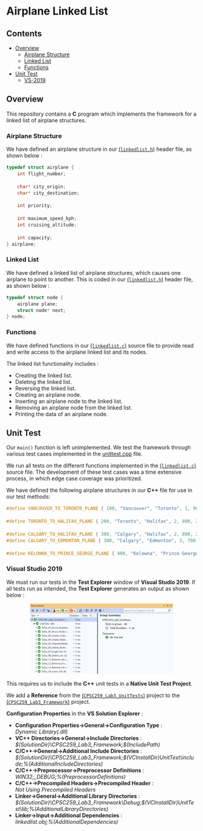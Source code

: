 # Airplane Linked List

## Contents

* [Overview](#Overview)
    * [Airplane Structure](#Airplane-Structure)
    * [Linked List](#Linked-List)
    * [Functions](#Functions)
* [Unit Test](#Unit-Test)
	* [VS-2019](#Visual-Studio-2019)

## Overview

This repository contains a **C** program which implements the framework for a linked list of airplane structures.

### Airplane Structure

We have defined an airplane structure in our [(`linkedlist.h`)](CPSC259_Lab3_Framework/linkedlist.h) header file, as shown below :

```c
typedef struct airplane {
	int flight_number;

	char* city_origin;
	char* city_destination;

	int priority;

	int maximum_speed_kph;
	int cruising_altitude;

	int capacity;
} airplane;
```

### Linked List

We have defined a linked list of airplane structures, which causes one airplane to point to another. This is coded in our [(`linkedlist.h`)](CPSC259_Lab3_Framework/linkedlist.h) header file, as shown below :

```c
typedef struct node {
	airplane plane;
	struct node* next;
} node;
```

### Functions

We have defined functions in our [(`linkedlist.c`)](CPSC259_Lab3_Framework/linkedlist.c) source file to provide read and write access to the airplane linked list and its nodes.

The linked list functionality includes :</br>
<ul>
	<li>Creating the linked list.</li>
	<li>Deleting the linked list.</li>
	<li>Reversing the linked list.</li>
	<li>Creating an airplane node.</li>
	<li>Inserting an airplane node to the linked list.</li>
	<li>Removing an airplane node from the linked list.</li>
	<li>Printing the data of an airplane node.</li>
</ul>

## Unit Test

Our `main()` function is left unimplemented. We test the framework through various test cases implemented in the [unittest.cpp](CPSC259_Lab3_UnitTests/unittest.cpp) file.

We run all tests on the different functions implemented in the [(`linkedlist.c`)](CPSC259_Lab3_Framework/linkedlist.c) source file. The development of these test cases was a time extensive process, in which edge case coverage was prioritized.

We have defined the following airplane structures in our **C++** file for use in our test methods: </br>

```c
#define VANCOUVER_TO_TORONTO_PLANE { 100, "Vancouver", "Toronto", 1, 900, 36000, 350 }

#define TORONTO_TO_HALIFAX_PLANE { 200, "Toronto", "Halifax", 2, 800, 26000, 280 }

#define CALGARY_TO_HALIFAX_PLANE { 300, "Calgary", "Halifax", 2, 800, 26000, 280 }
#define CALGARY_TO_EDMONTON_PLANE { 300, "Calgary", "Edmonton", 3, 700, 30000, 200 }

#define KELOWNA_TO_PRINCE_GEORGE_PLANE { 400, "Kelowna", "Prince George", 4, 600, 20000, 100 }
```

### Visual Studio 2019

We must run our tests in the <b>Test Explorer</b> window of <b>Visual Studio 2019</b>. If all tests run as intended, the <b>Test Explorer</b> generates an output as shown below :

<p align="center">
    <img src="Figures/Unit_Tests.JPG" width="75%" height="75%" title="C++ Unit Tests for Airplane Linked List." >
</p>

This requires us to include the **C++** unit tests in a <b>Native Unit Test Project</b>.

We add a <b>Reference</b> from the [(`CPSC259_Lab3_UnitTests`)](CPSC259_Lab3_UnitTests/CPSC259_Lab3_UnitTests.vcxproj) project to the
[(`CPSC259_Lab3_Framework`)](CPSC259_Lab3_Framework/CPSC259_Lab3_Framework.vcxproj) project.

<b>Configuration Properties</b> in the <b>VS Solution Explorer</b> :

<ul>
    <li><b>Configuration Properties->General->Configuration Type</b> :</br> <i>Dynamic Library(.dll)</i></li>
    <li><b>VC++ Directories->General->Include Directories</b> :</br> <i>$(SolutionDir)\CPSC259_Lab3_Framework;$(IncludePath)</i></li>
    <li><b>C/C++->General->Additional Include Directories</b> :</br> <i>$(SolutionDir)\CPSC259_Lab3_Framework;$(VCInstallDir)UnitTest\include;%(AdditionalIncludeDirectories)</i></li>
    <li><b>C/C++->Preprocessor->Preprocessor Definitions</b> :</br> <i>WIN32;_DEBUG;%(PreprocessorDefinitions)</i></li>
    <li><b>C/C++->Precompiled Headers->Precompiled Header</b> :</br> <i>Not Using Precompiled Headers</i></li>
    <li><b>Linker->General->Additional Library Directories</b> :</br> <i>$(SolutionDir)\CPSC259_Lab3_Framework\Debug;$(VCInstallDir)UnitTest\lib;%(AdditionalLibraryDirectories)</i></li>
    <li><b>Linker->Input->Additional Dependencies</b> :</br> <i>linkedlist.obj;%(AdditionalDependencies)</i></li>
</ul>